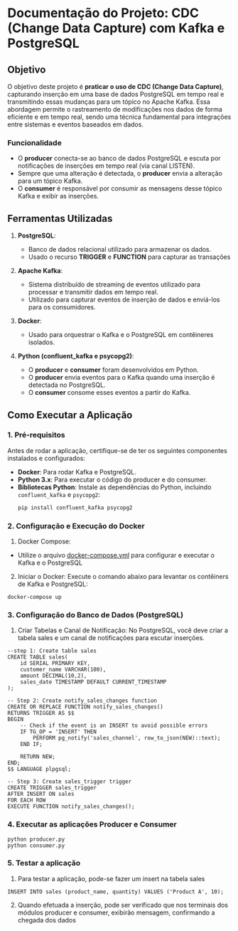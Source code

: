 # Documentação do Projeto: **CDC (Change Data Capture) com Kafka e PostgreSQL**

## Objetivo

O objetivo deste projeto é **praticar o uso de CDC (Change Data Capture)**, capturando inserção em uma base de dados PostgreSQL em tempo real e transmitindo essas mudanças para um tópico no Apache Kafka. Essa abordagem permite o rastreamento de modificações nos dados de forma eficiente e em tempo real, sendo uma técnica fundamental para integrações entre sistemas e eventos baseados em dados.

### Funcionalidade

- O **producer** conecta-se ao banco de dados PostgreSQL e escuta por notificações de inserções em tempo real (via canal LISTEN).
- Sempre que uma alteração é detectada, o **producer** envia a alteração para um tópico Kafka.
- O **consumer** é responsável por consumir as mensagens desse tópico Kafka e exibir as inserções.

## Ferramentas Utilizadas

1. **PostgreSQL**:
   - Banco de dados relacional utilizado para armazenar os dados.
   - Usado o recurso **TRIGGER** e **FUNCTION** para capturar as transações

2. **Apache Kafka**:
   - Sistema distribuído de streaming de eventos utilizado para processar e transmitir dados em tempo real.
   - Utilizado para capturar eventos de inserção de dados e enviá-los para os consumidores.

3. **Docker**:
   - Usado para orquestrar o Kafka e o PostgreSQL em contêineres isolados.

4. **Python (confluent_kafka e psycopg2)**:
   - O **producer** e **consumer** foram desenvolvidos em Python.
   - O **producer** envia eventos para o Kafka quando uma inserção é detectada no PostgreSQL.
   - O **consumer** consome esses eventos a partir do Kafka.

## Como Executar a Aplicação

### 1. **Pré-requisitos**

Antes de rodar a aplicação, certifique-se de ter os seguintes componentes instalados e configurados:

- **Docker**: Para rodar Kafka e PostgreSQL.
- **Python 3.x**: Para executar o código do producer e do consumer.
- **Bibliotecas Python**: Instale as dependências do Python, incluindo `confluent_kafka` e `psycopg2`:
  ```bash
  pip install confluent_kafka psycopg2


### 2. **Configuração e Execução do Docker**

1. Docker Compose:
- Utilize o arquivo [docker-compose.yml](/docker-compose.yml) para configurar e executar o Kafka e o PostgreSQL

2. Iniciar o Docker: Execute o comando abaixo para levantar os contêiners de Kafka e PostgreSQL:

````
docker-compose up
````

### 3. **Configuração do Banco de Dados (PostgreSQL)**

1. Criar Tabelas e Canal de Notificação: No PostgreSQL, você deve criar a tabela sales e um canal de notificações para escutar inserções.

````
--step 1: Create table sales
CREATE TABLE sales(
    id SERIAL PRIMARY KEY,
    customer_name VARCHAR(100),
    amount DECIMAL(10,2),
    sales_date TIMESTAMP DEFAULT CURRENT_TIMESTAMP
);

-- Step 2: Create notify_sales_changes function
CREATE OR REPLACE FUNCTION notify_sales_changes() 
RETURNS TRIGGER AS $$
BEGIN
    -- Check if the event is an INSERT to avoid possible errors
    IF TG_OP = 'INSERT' THEN
        PERFORM pg_notify('sales_channel', row_to_json(NEW)::text);
    END IF;
    
    RETURN NEW;
END;
$$ LANGUAGE plpgsql;

-- Step 3: Create sales_trigger trigger
CREATE TRIGGER sales_trigger
AFTER INSERT ON sales
FOR EACH ROW
EXECUTE FUNCTION notify_sales_changes();
````

### 4. **Executar as aplicações Producer e Consumer**

````
python producer.py
python consumer.py
````

### 5. **Testar a aplicação**

1. Para testar a aplicação, pode-se fazer um insert na tabela sales


```
INSERT INTO sales (product_name, quantity) VALUES ('Product A', 10);
```

2. Quando efetuada a inserção, pode ser verificado que nos terminais dos módulos producer e consumer, exibirão mensagem, confirmando a chegada dos dados